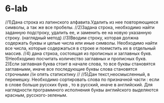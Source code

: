 # 6-lab
//1)Дана строка из латинского алфавита.Удалить из нее повторяющиеся символы, а так же все пробелы.
//2)Задана строка, необходимо найти заданную подстроку, удалить ее, и заменить ее на новую указанную строку. (наглядный метод)
//3)Вводим строку, которая должна содержать буквы и целые числа или иные символы. Необходимо найти все числа, 
которые содержаться в строке и поемстить их в отдельный массив.
//4) дана стркоа, состоящая из прописных и заглавных букв. 
   1)Необходимо посчитать количество заглавных и прописных букв. 
   2)Если заглавная буква стоит в начале слова, то все буквы становятся заглавными, иначе все последующие буквы слова становятся строчными //и опять статисктику //
//5)Дан текст,неосмысленный, в перемешку. Необходимо сортировать слова по призначной части : 
если в слове больше русских букв , то в русский, иначе в английский. 
Для наглядности программного исполнения буквы английского выделяются красным, русского-зеленым.
